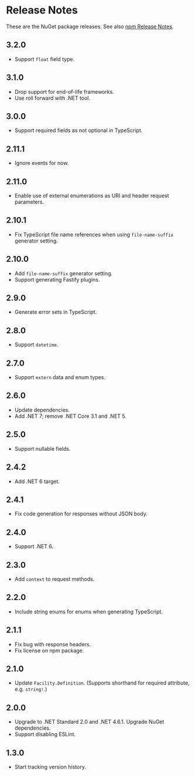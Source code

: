 # Release Notes

These are the NuGet package releases. See also [npm Release Notes](ReleaseNotesNpm.md).

## 3.2.0

* Support `float` field type.

## 3.1.0

* Drop support for end-of-life frameworks.
* Use roll forward with .NET tool.

## 3.0.0

* Support required fields as not optional in TypeScript.

## 2.11.1

* Ignore events for now.

## 2.11.0

* Enable use of external enumerations as URI and header request parameters.

## 2.10.1

* Fix TypeScript file name references when using `file-name-suffix` generator setting.

## 2.10.0

* Add `file-name-suffix` generator setting.
* Support generating Fastify plugins.

## 2.9.0

* Generate error sets in TypeScript.

## 2.8.0

* Support `datetime`.

## 2.7.0

* Support `extern` data and enum types.

## 2.6.0

* Update dependencies.
* Add .NET 7; remove .NET Core 3.1 and .NET 5.

## 2.5.0

* Support nullable fields.

## 2.4.2

* Add .NET 6 target.

## 2.4.1

* Fix code generation for responses without JSON body.

## 2.4.0

* Support .NET 6.

## 2.3.0

* Add `context` to request methods.

## 2.2.0

* Include string enums for enums when generating TypeScript.

## 2.1.1

* Fix bug with response headers.
* Fix license on npm package.

## 2.1.0

* Update `Facility.Definition`. (Supports shorthand for required attribute, e.g. `string!`.)

## 2.0.0

* Upgrade to .NET Standard 2.0 and .NET 4.6.1. Upgrade NuGet dependencies.
* Support disabling ESLint.

## 1.3.0

* Start tracking version history.

